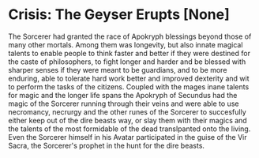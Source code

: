 # Crisis: The Geyser Erupts [None]

The Sorcerer had granted the race of Apokryph blessings beyond those of many other mortals. Among them was longevity, but also innate magical talents to enable people to think faster and better if they were destined for the caste of philosophers, to fight longer and harder and be blessed with sharper senses if they were meant to be guardians, and to be more enduring, able to tolerate hard work better and improved dexterity and wit to perform the tasks of the citizens. Coupled with the mages inane talents for magic and the longer life spans the Apokryph of Secundus had the magic of the Sorcerer running through their veins and were able to use necromancy, necrurgy and the other runes of the Sorcerer to succesfully either keep out of the dire beasts way, or slay them with their magics and the talents of the most formidable of the dead translpanted onto the living. Even the Sorcerer himself in his Avatar participated in the guise of the Vir Sacra, the Sorcerer's prophet in the hunt for the dire beasts. 


